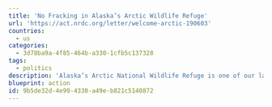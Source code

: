 ```yaml
---
title: 'No Fracking in Alaska’s Arctic Wildlife Refuge'
url: 'https://act.nrdc.org/letter/welcome-arctic-190603'
countries:
  - us
categories:
  - 3d78ba9a-4f85-464b-a330-1cfb5c137328
tags:
  - politics
description: 'Alaska’s Arctic National Wildlife Refuge is one of our last truly wild places — and it has been off-limits to oil companies for decades. But the Trump administration is closer than any administration in history to tearing open the Arctic Refuge for destructive oil and gas drilling.'
blueprint: action
id: 9b5de32d-4e99-4330-a49e-b821c5140872
---
```

